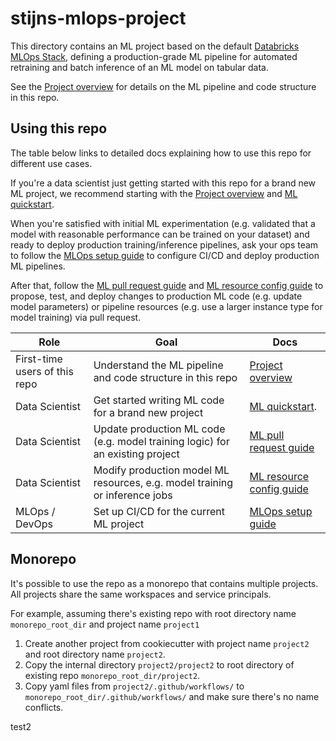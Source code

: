 # stijns-mlops-project

This directory contains an ML project based on the default
[Databricks MLOps Stack](https://github.com/databricks/mlops-stack),
defining a production-grade ML pipeline for automated retraining and batch inference of an ML model on tabular data.

See the [Project overview](docs/project-overview.md) for details on the ML pipeline and code structure
in this repo.

## Using this repo

The table below links to detailed docs explaining how to use this repo for different use cases.

If you're a data scientist just getting started with this repo for a brand new ML project, we recommend starting with
the [Project overview](docs/project-overview.md) and
[ML quickstart](docs/ml-developer-guide-fs.md).


When you're satisfied with initial ML experimentation (e.g. validated that a model with reasonable performance can be
trained on your dataset) and ready to deploy production training/inference
pipelines, ask your ops team to follow the [MLOps setup guide](docs/mlops-setup.md) to configure CI/CD and deploy 
production ML pipelines.

After that, follow the [ML pull request guide](docs/ml-pull-request.md)
and [ML resource config guide](stijns_mlops_project/databricks-resources/README.md) to propose, test, and deploy changes to production ML code (e.g. update model parameters)
or pipeline resources (e.g. use a larger instance type for model training) via pull request.

| Role                          | Goal                                                                         | Docs                                                                                                                                                                |
|-------------------------------|------------------------------------------------------------------------------|---------------------------------------------------------------------------------------------------------------------------------------------------------------------|
| First-time users of this repo | Understand the ML pipeline and code structure in this repo                   | [Project overview](docs/project-overview.md)                                                                                                                        |
| Data Scientist                | Get started writing ML code for a brand new project                          | [ML quickstart](docs/ml-developer-guide-fs.md). |
| Data Scientist                | Update production ML code (e.g. model training logic) for an existing project | [ML pull request guide](docs/ml-pull-request.md)                                                                                                                    |
| Data Scientist                | Modify production model ML resources, e.g. model training or inference jobs  | [ML resource config guide](stijns_mlops_project/databricks-resources/README.md)                                                     |
| MLOps / DevOps                | Set up CI/CD for the current ML project   | [MLOps setup guide](docs/mlops-setup.md)                                                                                                                            |

## Monorepo

It's possible to use the repo as a monorepo that contains multiple projects. All projects share the same workspaces and service principals.

For example, assuming there's existing repo with root directory name `monorepo_root_dir` and project name `project1`
1. Create another project from cookiecutter with project name `project2` and root directory name `project2`.
2. Copy the internal directory `project2/project2` to root directory of existing repo `monorepo_root_dir/project2`.
3. Copy yaml files from `project2/.github/workflows/` to `monorepo_root_dir/.github/workflows/` and make sure there's no name conflicts.

test2